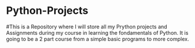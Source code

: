 # Python-Projects

#This is a Repository where I will store all my Prython projects and Assignments during my course in learning the fondamentals of Python.
It is going to be a 2 part course from a simple basic programs to more complex.
 
